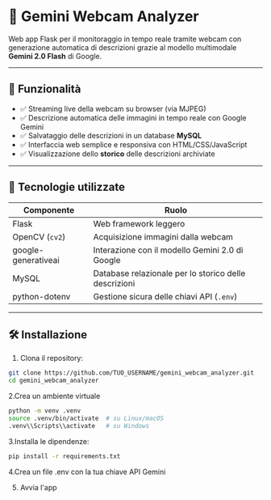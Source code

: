 # 🎥 Gemini Webcam Analyzer

Web app Flask per il monitoraggio in tempo reale tramite webcam con generazione automatica di descrizioni grazie al modello multimodale **Gemini 2.0 Flash** di Google.

---

## 🚀 Funzionalità

- ✅ Streaming live della webcam su browser (via MJPEG)
- ✅ Descrizione automatica delle immagini in tempo reale con Google Gemini
- ✅ Salvataggio delle descrizioni in un database **MySQL**
- ✅ Interfaccia web semplice e responsiva con HTML/CSS/JavaScript
- ✅ Visualizzazione dello **storico** delle descrizioni archiviate

---

## 🧠 Tecnologie utilizzate

| Componente         | Ruolo                                               |
|--------------------|-----------------------------------------------------|
| Flask              | Web framework leggero                               |
| OpenCV (`cv2`)     | Acquisizione immagini dalla webcam                  |
| google-generativeai|  Interazione con il modello Gemini 2.0 di Google    |
| MySQL              | Database relazionale per lo storico delle descrizioni |
| python-dotenv      | Gestione sicura delle chiavi API (`.env`)           |

---

## 🛠 Installazione

1. Clona il repository:

```bash
git clone https://github.com/TUO_USERNAME/gemini_webcam_analyzer.git
cd gemini_webcam_analyzer
```

2.Crea un ambiente virtuale
```bash
python -m venv .venv
source .venv/bin/activate  # su Linux/macOS
.venv\\Scripts\\activate   # su Windows
```

3.Installa le dipendenze:

```bash
pip install -r requirements.txt
```

4.Crea un file .env con la tua chiave API Gemini

5. Avvia l'app
